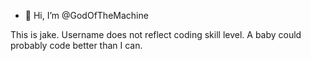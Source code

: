 - 👋 Hi, I’m @GodOfTheMachine

This is jake. Username does not reflect coding skill level. A baby could probably code better than I can. 


<!---
GodOfTheMachine/GodOfTheMachine is a ✨ special ✨ repository because its `README.md` (this file) appears on your GitHub profile.
You can click the Preview link to take a look at your changes.
--->
